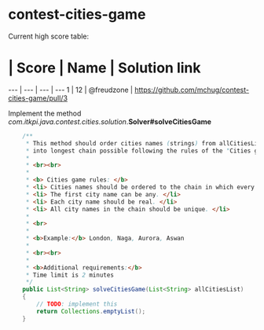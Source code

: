 # contest-cities-game

Current high score table:

# | Score | Name | Solution link
--- | --- | --- | ---
1 | 12 | @freudzone | https://github.com/mchug/contest-cities-game/pull/3 

Implement the method *com.itkpi.java.contest.cities.solution*.**Solver#solveCitiesGame**

```java
    /**
     * This method should order cities names (strings) from allCitiesList argument
     * into longest chain possible following the rules of the "Cities game".
     *
     * <br><br>
     *
     * <b> Cities game rules: </b>
     * <li> Cities names should be ordered to the chain in which every next city name starting with the last letter of the previous city name. </li>
     * <li> The first city name can be any. </li>
     * <li> Each city name should be real. </li>
     * <li> All city names in the chain should be unique. </li>
     *
     * <br>
     *
     * <b>Example:</b> London, Naga, Aurora, Aswan
     *
     * <br><br>
     *
     * <b>Additional requirements:</b>
     * Time limit is 2 minutes
     */
    public List<String> solveCitiesGame(List<String> allCitiesList)
    {
        // TODO: implement this
        return Collections.emptyList();
    }
```
